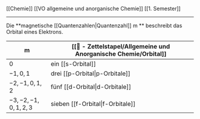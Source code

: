 [[Chemie]] [[VO allgemeine und anorganische Chemie]] [[1. Semester]]

---

Die **magnetische [[Quantenzahlen|Quantenzahl]] m
** beschreibt das Orbital eines Elektrons.

| m                | [[📄 - Zettelstapel/Allgemeine und Anorganische Chemie/Orbital]]                    |
| ---------------- | ------------------------------ |
| $0$                | ein [[s-Orbital]]              |
| $-1,0,1$           | drei [[p-Orbital\|p-Orbitale]] |
| $-2,-1,0,1,2$      | fünf [[d-Orbital\|d-Orbitale]] |
| $-3,-2,-1,0,1,2,3$ | sieben [[f-Orbital\|f-Orbitale]]